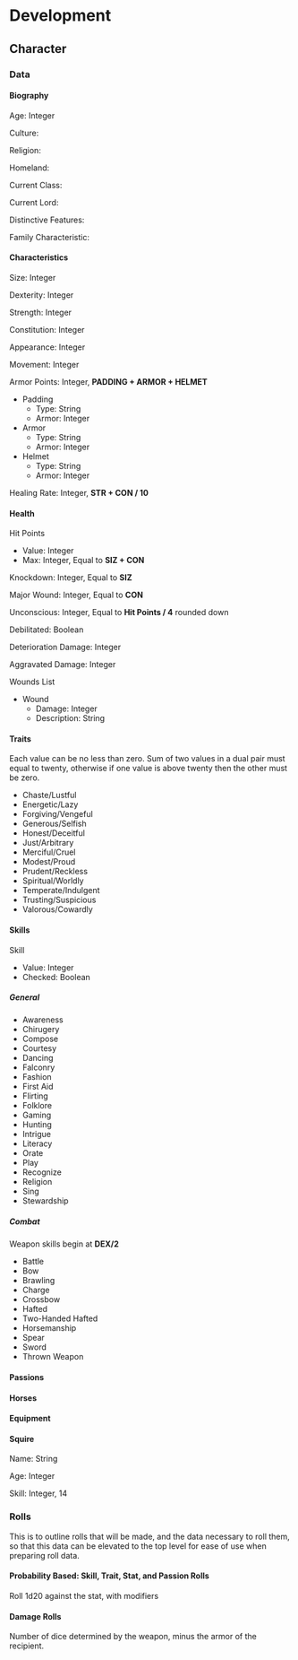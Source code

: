# Development

## Character

### Data

#### Biography

Age: Integer

Culture:

Religion:

Homeland:

Current Class:

Current Lord:

Distinctive Features:

Family Characteristic:

#### Characteristics

Size: Integer

Dexterity: Integer

Strength: Integer

Constitution: Integer

Appearance: Integer

Movement: Integer

Armor Points: Integer, **PADDING + ARMOR + HELMET**

- Padding
  - Type: String
  - Armor: Integer
- Armor
  - Type: String
  - Armor: Integer
- Helmet
  - Type: String
  - Armor: Integer

Healing Rate: Integer, **STR + CON / 10**

#### Health

Hit Points

- Value: Integer
- Max: Integer, Equal to **SIZ + CON**

Knockdown: Integer, Equal to **SIZ**

Major Wound: Integer, Equal to **CON**

Unconscious: Integer, Equal to **Hit Points / 4** rounded down

Debilitated: Boolean

Deterioration Damage: Integer

Aggravated Damage: Integer

Wounds List

- Wound
  - Damage: Integer
  - Description: String

#### Traits

Each value can be no less than zero. Sum of two values in a dual pair must equal to twenty, otherwise if one value is above twenty then the other must be zero.

- Chaste/Lustful
- Energetic/Lazy
- Forgiving/Vengeful
- Generous/Selfish
- Honest/Deceitful
- Just/Arbitrary
- Merciful/Cruel
- Modest/Proud
- Prudent/Reckless
- Spiritual/Worldly
- Temperate/Indulgent
- Trusting/Suspicious
- Valorous/Cowardly

#### Skills

Skill

- Value: Integer
- Checked: Boolean

##### General

- Awareness
- Chirugery
- Compose
- Courtesy
- Dancing
- Falconry
- Fashion
- First Aid
- Flirting
- Folklore
- Gaming
- Hunting
- Intrigue
- Literacy
- Orate
- Play
- Recognize
- Religion
- Sing
- Stewardship

##### Combat

Weapon skills begin at **DEX/2**

- Battle
- Bow
- Brawling
- Charge
- Crossbow
- Hafted
- Two-Handed Hafted
- Horsemanship
- Spear
- Sword
- Thrown Weapon

#### Passions

#### Horses

#### Equipment

#### Squire

Name: String

Age: Integer

Skill: Integer, 14

### Rolls

This is to outline rolls that will be made, and the data necessary to roll them, so that this data can be elevated to the top level for ease of use when preparing roll data.

#### Probability Based: Skill, Trait, Stat, and Passion Rolls

Roll 1d20 against the stat, with modifiers

#### Damage Rolls

Number of dice determined by the weapon, minus the armor of the recipient.